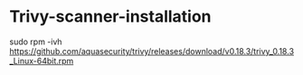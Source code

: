 # Trivy-scanner-installation


sudo rpm -ivh https://github.com/aquasecurity/trivy/releases/download/v0.18.3/trivy_0.18.3_Linux-64bit.rpm
